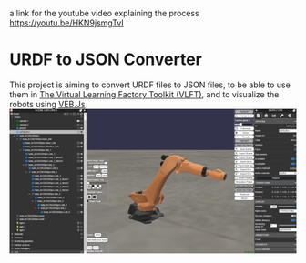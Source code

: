 a link for the youtube video explaining the process https://youtu.be/HKN9jsmgTvI

# URDF to JSON Converter

This project is aiming to convert URDF files to JSON files, to be able to use them in [The Virtual Learning Factory Toolkit (VLFT)]('https://virtualfactory.gitbook.io/vlft/'), and to visualize the robots using [VEB.Js]('https://virtualfactory.gitbook.io/vlft/tools/vebjs')
![VEB.js](https://github.com/AsemShabayek/Digital_Factory_T1/blob/main/Screenshots/a%20robot%20inside%20the%20VEB.js.png)

